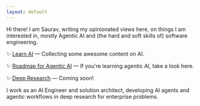 ```yaml
---
layout: default
---
```


Hi there! I am Saurav, writing my opinionated views here, on things I am interested in, mostly Agentic AI and (the hard and soft skills of) software engineering.

✨ [Learn AI](/learn-ai) — Collecting some awesome content on AI.

✨ [Roadmap for Agentic AI](/agentic-ai) — If you're learning agentic AI, take a look here.

✨ [Deep Research](/) — Coming soon!

I work as an AI Engineer and solution architect, developing AI agents and agentic workflows in deep research for enterprise problems.

